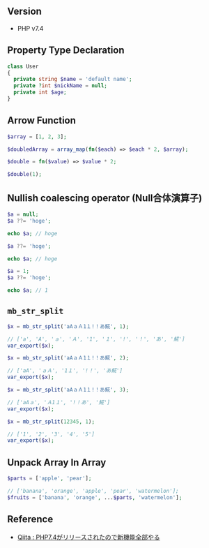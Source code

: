 ## Version
- PHP v7.4

## Property Type Declaration
```php
class User
{
  private string $name = 'default name';
  private ?int $nickName = null;
  private int $age;
}
```

## Arrow Function
```php
$array = [1, 2, 3];

$doubledArray = array_map(fn($each) => $each * 2, $array);
```
```php
$double = fn($value) => $value * 2;

$double(1);
```

## Nullish coalescing operator (Null合体演算子)

```php
$a = null;
$a ??= 'hoge';

echo $a; // hoge
```

```php
$a ??= 'hoge';

echo $a; // hoge
```

```php
$a = 1;
$a ??= 'hoge';

echo $a; // 1
```

## `mb_str_split`
```php
$x = mb_str_split('aAａＡ1１!！あ𩸽', 1);

// ['a', 'A', 'ａ', 'Ａ', '1', '１', '!', '！', 'あ', '𩸽']
var_export($x);
```

```php
$x = mb_str_split('aAａＡ1１!！あ𩸽', 2);

// ['aA', 'ａＡ', '1１', '!！', 'あ𩸽']
var_export($x);
```

```php
$x = mb_str_split('aAａＡ1１!！あ𩸽', 3);

// ['aAａ', 'Ａ1１', '!！あ', '𩸽']
var_export($x);
```

```php
$x = mb_str_split(12345, 1);

// ['1', '2', '3', '4', '5']
var_export($x);
```

## Unpack Array In Array
```php
$parts = ['apple', 'pear'];

// ['banana', 'orange', 'apple', 'pear', 'watermelon'];
$fruits = ['banana', 'orange', ...$parts, 'watermelon'];
```

## Reference
- [Qiita : PHP7.4がリリースされたので新機能全部やる](https://qiita.com/rana_kualu/items/50f9f5735321fe995ff5)
